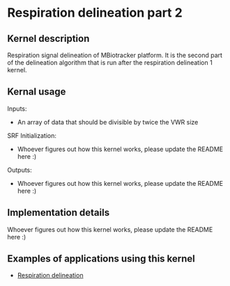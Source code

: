 # Respiration delineation part 2

## Kernel description

Respiration signal delineation of MBiotracker platform. It is the second part of the delineation algorithm that is run after the respiration delineation 1 kernel.

## Kernal usage

Inputs:
* An array of data that should be divisible by twice the VWR size 

SRF Initialization:
* Whoever figures out how this kernel works, please update the README here :)

Outputs:
* Whoever figures out how this kernel works, please update the README here :)

## Implementation details

Whoever figures out how this kernel works, please update the README here :)

## Examples of applications using this kernel

* [Respiration delineation](https://eslgit.epfl.ch/esl/architectures-and-systems/accelerators/cgra/vwr2a_kernel_examples/-/blob/main/rsp_del/src/rsp_del.c)
